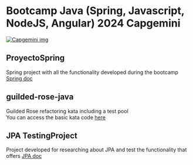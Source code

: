 # Bootcamp  Java (Spring, Javascript, NodeJS, Angular) 2024 Capgemini 
[![Capgemini img](https://www.capgemini.com/wp-content/themes/capgemini2020/assets/images/logo.svg)](https://www.capgemini.com/)

## ProyectoSpring
Spring project with all the functionality developed during the bootcamp
[Spring doc](https://spring.io/)
## guilded-rose-java
Guilded Rose refactoring kata including a test pool  
You can access the basic kata code [here](https://github.com/emilybache/GildedRose-Refactoring-Kata)
## JPA TestingProject
Project developed for researching about JPA and test the functionality that offers
[JPA doc](https://spring.io/projects/spring-data-jpa)